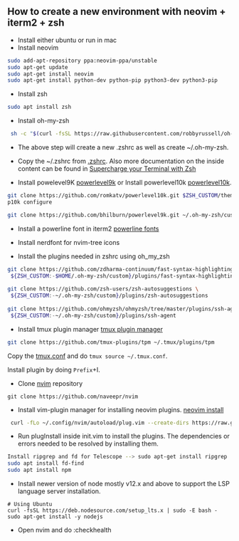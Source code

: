 ## How to create a new environment with neovim + iterm2 + zsh

- Install either ubuntu or run in mac
- Install neovim
```sh
sudo add-apt-repository ppa:neovim-ppa/unstable
sudo apt-get update
sudo apt-get install neovim
sudo apt-get install python-dev python-pip python3-dev python3-pip
```
- Install zsh
```sh
sudo apt install zsh
```

- Install oh-my-zsh
```sh
 sh -c "$(curl -fsSL https://raw.githubusercontent.com/robbyrussell/oh-my-zsh/master/tools/install.sh)"
 ```
 
 - The above step will create a new .zshrc as well as create ~/.oh-my-zsh. 

- Copy the ~/.zshrc from [.zshrc](https://github.com/naveepr/dotfiles/blob/main/.zshrc). 
 Also more documentation on the inside content can be found in [Supercharge your Terminal with Zsh
](https://callstack.com/blog/supercharge-your-terminal-with-zsh/)

 - Install powelevel9K [powerlevel9k](https://medium.com/@alex285/get-powerlevel9k-the-most-cool-linux-shell-ever-1c38516b0caa) or Install powerlevel10k [powerlevel10k](https://gist.github.com/kevin-smets/8568070). 
 ```sh
 git clone https://github.com/romkatv/powerlevel10k.git $ZSH_CUSTOM/themes/powerlevel10k
 p10k configure
 ```
 ```sh
 git clone https://github.com/bhilburn/powerlevel9k.git ~/.oh-my-zsh/custom/themes/powerlevel9k
 ```
 - Install a powerline font in iterm2 [powerline fonts](https://medium.com/@Clovis_app/configuration-of-a-beautiful-efficient-terminal-and-prompt-on-osx-in-7-minutes-827c29391961)
 
 - Install nerdfont for nvim-tree icons 
 - Install the plugins needed in zshrc using oh_my_zsh
 ```sh
 git clone https://github.com/zdharma-continuum/fast-syntax-highlighting \
  ${ZSH_CUSTOM:-$HOME/.oh-my-zsh/custom}/plugins/fast-syntax-highlighting
  
 git clone https://github.com/zsh-users/zsh-autosuggestions \
  ${ZSH_CUSTOM:-~/.oh-my-zsh/custom}/plugins/zsh-autosuggestions
  
 git clone https://github.com/ohmyzsh/ohmyzsh/tree/master/plugins/ssh-agent \
  ${ZSH_CUSTOM:-~/.oh-my-zsh/custom}/plugins/ssh-agent
 ```
 
 - Install tmux plugin manager [tmux plugin manager](https://github.com/tmux-plugins/tpm)
 ```sh
 git clone https://github.com/tmux-plugins/tpm ~/.tmux/plugins/tpm
 ```
 Copy the [tmux.conf](https://github.com/naveepr/dotfiles/blob/main/.tmux.conf) and do `tmux source ~/.tmux.conf`.
 
 Install plugin by doing `Prefix`+I.
 
 - Clone [nvim](https://github.com/naveepr/nvim) repository
 ```
 git clone https://github.com/naveepr/nvim
 ```
 
 - Install vim-plugin manager for installing neovim plugins. [neovim install](https://www.linode.com/docs/guides/how-to-install-neovim-and-plugins-with-vim-plug/)

 ```sh
  curl -fLo ~/.config/nvim/autoload/plug.vim --create-dirs https://raw.githubusercontent.com/junegunn/vim-plug/master/plug.vim
 ```
 
 - Run plugInstall inside init.vim to install the plugins. The dependencies or errors needed to be resolved by installing them.
 ```sh
 Install ripgrep and fd for Telescope --> sudo apt-get install ripgrep
 sudo apt install fd-find
 sudo apt install npm
 ```
 - Install newer version of node mostly v12.x and above to support the LSP language server installation.
 ```
 # Using Ubuntu
curl -fsSL https://deb.nodesource.com/setup_lts.x | sudo -E bash -
sudo apt-get install -y nodejs
 ```
 
 - Open nvim and do :checkhealth
